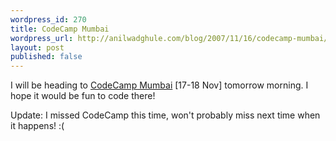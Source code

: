 ```yaml
---
wordpress_id: 270
title: CodeCamp Mumbai
wordpress_url: http://anilwadghule.com/blog/2007/11/16/codecamp-mumbai/
layout: post
published: false
---
```

I will be heading to <a href="http://barcamp.org/CodeCampMumbai">CodeCamp Mumbai</a> [17-18 Nov] tomorrow morning. I hope it would be fun to code there!

Update: I missed CodeCamp this time, won't probably miss next time when it happens! :(
